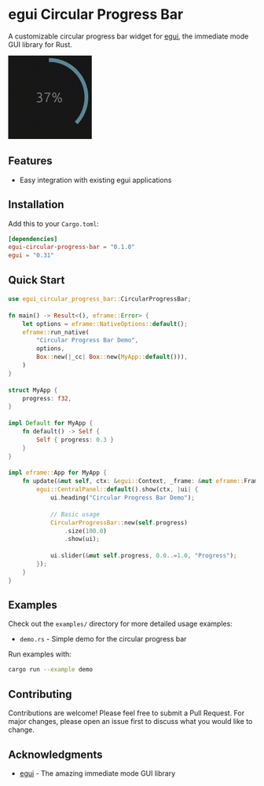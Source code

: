 # egui Circular Progress Bar

A customizable circular progress bar widget for [egui](https://github.com/emilk/egui), the immediate mode GUI library for Rust.

![Circular Progress Bar Demo](demo.gif)

## Features

- Easy integration with existing egui applications

## Installation

Add this to your `Cargo.toml`:

```toml
[dependencies]
egui-circular-progress-bar = "0.1.0"
egui = "0.31"
```

## Quick Start

```rust
use egui_circular_progress_bar::CircularProgressBar;

fn main() -> Result<(), eframe::Error> {
    let options = eframe::NativeOptions::default();
    eframe::run_native(
        "Circular Progress Bar Demo",
        options,
        Box::new(|_cc| Box::new(MyApp::default())),
    )
}

struct MyApp {
    progress: f32,
}

impl Default for MyApp {
    fn default() -> Self {
        Self { progress: 0.3 }
    }
}

impl eframe::App for MyApp {
    fn update(&mut self, ctx: &egui::Context, _frame: &mut eframe::Frame) {
        egui::CentralPanel::default().show(ctx, |ui| {
            ui.heading("Circular Progress Bar Demo");
            
            // Basic usage
            CircularProgressBar::new(self.progress)
                .size(100.0)
                .show(ui);
            
            ui.slider(&mut self.progress, 0.0..=1.0, "Progress");
        });
    }
}
```

## Examples

Check out the `examples/` directory for more detailed usage examples:

- `demo.rs` - Simple demo for the circular progress bar

Run examples with:
```bash
cargo run --example demo
```

## Contributing

Contributions are welcome! Please feel free to submit a Pull Request. For major changes, please open an issue first to discuss what you would like to change.


## Acknowledgments

- [egui](https://github.com/emilk/egui) - The amazing immediate mode GUI library

